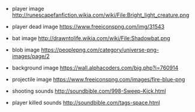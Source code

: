 - player image
http://runescapefanfiction.wikia.com/wiki/File:Bright_light_creature.png

- player dead image
https://www.freeiconspng.com/img/31543

- bat image
http://drawntolife.wikia.com/wiki/File:Shadowbat.png

- blob image
https://peoplepng.com/category/universe-png-images/page/2

- background image
https://wall.alphacoders.com/big.php?i=760914

- projectile image
https://www.freeiconspng.com/images/fire-blue-png

- shooting sounds
http://soundbible.com/998-Sweep-Kick.html

- player killed sounds
http://soundbible.com/tags-space.html